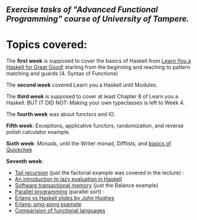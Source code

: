 ## *Exercise tasks of "Advanced Functional Programming" course of University of Tampere.*

# Topics covered:

    
The **first week** is supposed to cover the basics of Haskell from [Learn You a Haskell for Great Good!](http://learnyouahaskell.com/) starting from the beginning and reaching to  pattern matching and guards (4. Syntax of Functions)

The **second week** covered Learn you a Haskell until Modules.

The **third week** is supposed to cover at least Chapter 8 of Learn you a Haskell. BUT IT DID NOT: Making your own typeclasses is left to Week 4.

The **fourth week** was about functors and IO.

**Fifth week**: Exceptions, applicative functors, randomization, and reverse polish calculator example.

**Sixth week**: Monads, until the Writer monad, Difflists, and [basics of Quickchek](http://book.realworldhaskell.org/read/testing-and-quality-assurance.html)

**Seventh week**:
- [Tail recursion](http://www.cs.bham.ac.uk/~vxs/teaching/Haskell/handouts/tail-recursion.pdf) (just the factorial example was covered in the lecture) : 
- [An introduction to lazy evaluation in Haskell](https://github.com/pushcx/hpffp-resources/blob/master/Chapter%2027/The%20Incomplete%20Guide%20to%20Lazy%20Evaluation%201:%20How%20Lazy%20Evaluation%20Works%20in%20Haskell.pdf)
- [Software transactional memory](http://book.realworldhaskell.org/read/software-transactional-memory.html) (just the Balance example) 
- [Parallel programming](http://book.realworldhaskell.org/read/concurrent-and-multicore-programming.html) (parallel sort) : 
- [Erlang vs Haskell slides by John Hughes](http://www.cse.chalmers.se/edu/year/2018/course/DAT280_Parallel_Functional_Programming/Material/ErlangIntro/slides.pdf)
- [Erlang: ping-pong example](http://erlang.org/doc/getting_started/conc_prog.html)
- [Comparision of functional languages](https://en.wikipedia.org/wiki/Comparison_of_functional_programming_languages)
